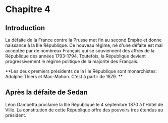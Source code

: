 
# Chapitre 4

## Introduction

La défaite de la France contre la Prusse met fin au second Empire et donne naissance à la IIIe République. Ce nouveau régime, né d'une défaite est mal acceptée par de nombreux Français qui se souviennent des affres de la République des années 1793-1794. Toutefois, la République devient progressivement le régime politique de la majorité des Français. 

**Les deux premiers présidents de la IIIe République sont monarchistes: Adolphe Thiers et Mac-Mahon. C'est à partir de 1879. **

## Après la défaite de Sedan

Léon Gambetta proclame la IIIe République le 4 septembre 1870 à l'Hôtel de Ville. La constitution de cette République offre des pouvoirs très étendus au président. 
<!--stackedit_data:
eyJoaXN0b3J5IjpbLTIwMjg5NzY0NzJdfQ==
-->